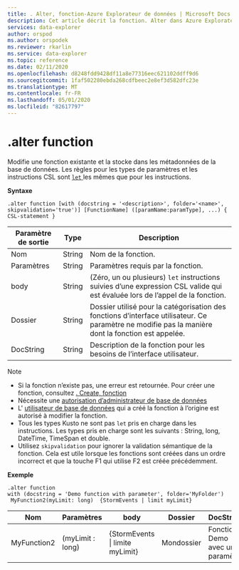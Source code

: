 ```yaml
---
title: . Alter, fonction-Azure Explorateur de données | Microsoft Docs
description: Cet article décrit la fonction. Alter dans Azure Explorateur de données.
services: data-explorer
author: orspod
ms.author: orspodek
ms.reviewer: rkarlin
ms.service: data-explorer
ms.topic: reference
ms.date: 02/11/2020
ms.openlocfilehash: d8248fdd9428df11a8e77316eec621102ddff9d6
ms.sourcegitcommit: 1faf502280ebda268cdfbeec2e8ef3d582dfc23e
ms.translationtype: MT
ms.contentlocale: fr-FR
ms.lasthandoff: 05/01/2020
ms.locfileid: "82617797"
---
```

# <a name="alter-function"></a>.alter function

Modifie une fonction existante et la stocke dans les métadonnées de la base de données.
Les règles pour les types de paramètres et les instructions CSL sont [ `let` ](../query/letstatement.md)les mêmes que pour les instructions.

**Syntaxe**

```kusto
.alter function [with (docstring = '<description>', folder='<name>', skipvalidation='true')] [FunctionName] ([paramName:paramType], ...) { CSL-statement }
```
    
|Paramètre de sortie |Type |Description
|---|---|--- 
|Nom  |String |Nom de la fonction.
|Paramètres  |String |Paramètres requis par la fonction.
|body  |String |(Zéro, un ou plusieurs) `let` instructions suivies d’une expression CSL valide qui est évaluée lors de l’appel de la fonction.
|Dossier|String|Dossier utilisé pour la catégorisation des fonctions d’interface utilisateur. Ce paramètre ne modifie pas la manière dont la fonction est appelée.
|DocString|String|Description de la fonction pour les besoins de l’interface utilisateur.

> [!NOTE]
> * Si la fonction n’existe pas, une erreur est retournée. Pour créer une fonction, consultez [. Create, fonction](create-function.md)
> * Nécessite une [autorisation d’administrateur de base de données](../management/access-control/role-based-authorization.md)
> * L' [utilisateur de base de données](../management/access-control/role-based-authorization.md) qui a créé la fonction à l’origine est autorisé à modifier la fonction. 
> * Tous les types Kusto ne sont pas `let` pris en charge dans les instructions. Les types pris en charge sont les suivants : String, long, DateTime, TimeSpan et double.
> * Utilisez `skipvalidation` pour ignorer la validation sémantique de la fonction. Cela est utile lorsque les fonctions sont créées dans un ordre incorrect et que la touche F1 qui utilise F2 est créée précédemment.
 
**Exemple** 

```kusto
.alter function
with (docstring = 'Demo function with parameter', folder='MyFolder')
 MyFunction2(myLimit: long)  {StormEvents | limit myLimit}
``` 
    
|Nom |Paramètres |body|Dossier|DocString
|---|---|---|---|---
|MyFunction2 |(myLimit : long)| {StormEvents &#124; limite myLimit}|Mondossier|Fonction Demo avec un paramètre|
